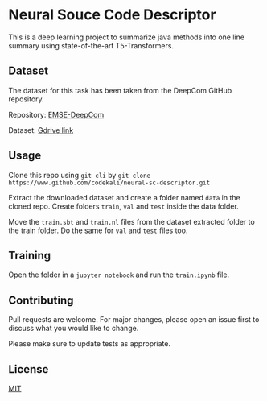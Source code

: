 # Neural Souce Code Descriptor

This is a deep learning project to summarize java methods into one line summary using state-of-the-art T5-Transformers. 

## Dataset

The dataset for this task has been taken from the DeepCom GitHub repository.

Repository: [EMSE-DeepCom](https://github.com/xing-hu/EMSE-DeepCom)

Dataset: [Gdrive link](https://drive.google.com/open?id=1Ou9fRsWEKFqH-BvbGOo6mh88XfxZXX7X)


## Usage

Clone this repo using `git cli` by 
`git clone https://www.github.com/codekali/neural-sc-descriptor.git`

Extract the downloaded dataset and create a folder named `data` in the cloned repo. Create folders `train`, `val` and `test` inside the data folder. 

Move the `train.sbt` and `train.nl` files from the dataset extracted folder to the train folder. Do the same for `val` and `test` files too.

## Training

Open the folder in a `jupyter notebook` and run the `train.ipynb` file. 

## Contributing
Pull requests are welcome. For major changes, please open an issue first to discuss what you would like to change.

Please make sure to update tests as appropriate.

## License
[MIT](https://choosealicense.com/licenses/mit/)